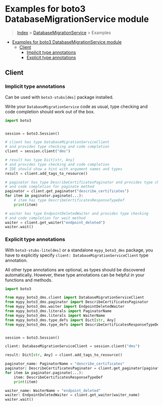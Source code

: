 <a id="examples-for-boto3-databasemigrationservice-module"></a>

# Examples for boto3 DatabaseMigrationService module

> [Index](../README.md) > [DatabaseMigrationService](./README.md) > Examples

- [Examples for boto3 DatabaseMigrationService module](#examples-for-boto3-databasemigrationservice-module)
  - [Client](#client)
    - [Implicit type annotations](#implicit-type-annotations)
    - [Explicit type annotations](#explicit-type-annotations)

<a id="client"></a>

## Client

<a id="implicit-type-annotations"></a>

### Implicit type annotations

Can be used with `boto3-stubs[dms]` package installed.

Write your `DatabaseMigrationService` code as usual, type checking and code
completion should work out of the box.

```python
import boto3


session = boto3.Session()

# client has type DatabaseMigrationServiceClient
# and provides type checking and code completion
client = session.client("dms")

# result has type Dict[str, Any]
# and provides type checking and code completion
# IDE should show a hint with argument names and types
result = client.add_tags_to_resource()

# paginator has type DescribeCertificatesPaginator and provides type checking
# and code completion for paginate method
paginator = client.get_paginator("describe_certificates")
for item in paginator.paginate(...):
    # item has type DescribeCertificatesResponseTypeDef
    print(item)

# waiter has type EndpointDeletedWaiter and provides type checking
# and code completion for wait method
waiter = client.get_waiter("endpoint_deleted")
waiter.wait()
```

<a id="explicit-type-annotations"></a>

### Explicit type annotations

With `boto3-stubs-lite[dms]` or a standalone `mypy_boto3_dms` package, you have
to explicitly specify `client: DatabaseMigrationServiceClient` type annotation.

All other type annotations are optional, as types should be discovered
automatically. However, these type annotations can be helpful in your functions
and methods.

```python
import boto3

from mypy_boto3_dms.client import DatabaseMigrationServiceClient
from mypy_boto3_dms.paginator import DescribeCertificatesPaginator
from mypy_boto3_dms.waiter import EndpointDeletedWaiter
from mypy_boto3_dms.literals import PaginatorName
from mypy_boto3_dms.literals import WaiterName
from mypy_boto3_dms.type_defs import Dict[str, Any]
from mypy_boto3_dms.type_defs import DescribeCertificatesResponseTypeDef


session = boto3.Session()

client: DatabaseMigrationServiceClient = session.client("dms")

result: Dict[str, Any] = client.add_tags_to_resource()

paginator_name: PaginatorName = "describe_certificates"
paginator: DescribeCertificatesPaginator = client.get_paginator(paginator_name)
for item in paginator.paginate(...):
    item: DescribeCertificatesResponseTypeDef
    print(item)

waiter_name: WaiterName = "endpoint_deleted"
waiter: EndpointDeletedWaiter = client.get_waiter(waiter_name)
waiter.wait()
```
